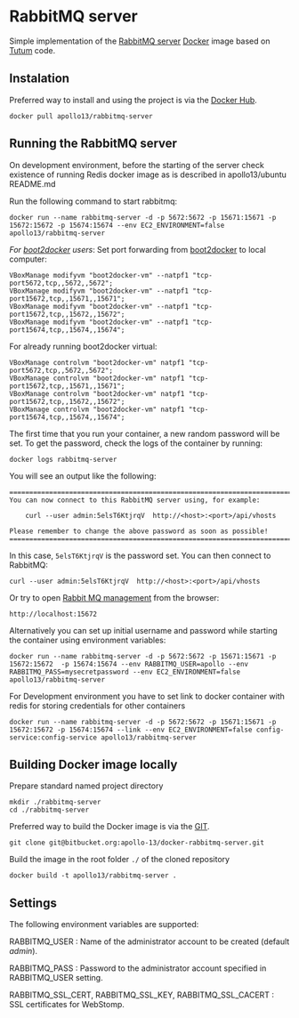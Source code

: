 # RabbitMQ server #

Simple implementation of the [RabbitMQ server](https://www.rabbitmq.com) [Docker](https://www.docker.com) image based on [Tutum](https://github.com/tutumcloud/tutum-docker-rabbitmq) code.

## Instalation ##

Preferred way to install and using the project is via the [Docker Hub](https://hub.docker.com).

    docker pull apollo13/rabbitmq-server

## Running the RabbitMQ server ##

On development environment, before the starting of the server check existence of running Redis docker image as is described in apollo13/ubuntu README.md

Run the following command to start rabbitmq:

    docker run --name rabbitmq-server -d -p 5672:5672 -p 15671:15671 -p 15672:15672 -p 15674:15674 --env EC2_ENVIRONMENT=false apollo13/rabbitmq-server

*For [boot2docker](https://github.com/boot2docker/boot2docker-cli) users*: Set port forwarding from [boot2docker](https://github.com/boot2docker/boot2docker/blob/master/doc/WORKAROUNDS.md) to local computer:

    VBoxManage modifyvm "boot2docker-vm" --natpf1 "tcp-port5672,tcp,,5672,,5672";
    VBoxManage modifyvm "boot2docker-vm" --natpf1 "tcp-port15672,tcp,,15671,,15671";
    VBoxManage modifyvm "boot2docker-vm" --natpf1 "tcp-port15672,tcp,,15672,,15672";
    VBoxManage modifyvm "boot2docker-vm" --natpf1 "tcp-port15674,tcp,,15674,,15674";

For already running boot2docker virtual:

    VBoxManage controlvm "boot2docker-vm" natpf1 "tcp-port5672,tcp,,5672,,5672";
    VBoxManage controlvm "boot2docker-vm" natpf1 "tcp-port15672,tcp,,15671,,15671";
    VBoxManage controlvm "boot2docker-vm" natpf1 "tcp-port15672,tcp,,15672,,15672";
    VBoxManage controlvm "boot2docker-vm" natpf1 "tcp-port15674,tcp,,15674,,15674";

The first time that you run your container, a new random password will be set.
To get the password, check the logs of the container by running:

    docker logs rabbitmq-server

You will see an output like the following:

    ========================================================================
    You can now connect to this RabbitMQ server using, for example:

        curl --user admin:5elsT6KtjrqV  http://<host>:<port>/api/vhosts

    Please remember to change the above password as soon as possible!
    ========================================================================

In this case, `5elsT6KtjrqV` is the password set.
You can then connect to RabbitMQ:

    curl --user admin:5elsT6KtjrqV  http://<host>:<port>/api/vhosts

Or try to open [Rabbit MQ management](https://www.rabbitmq.com/management.html) from the browser:

    http://localhost:15672

Alternatively you can set up initial username and password while starting the container using environment variables:

    docker run --name rabbitmq-server -d -p 5672:5672 -p 15671:15671 -p 15672:15672  -p 15674:15674 --env RABBITMQ_USER=apollo --env RABBITMQ_PASS=mysecretpassword --env EC2_ENVIRONMENT=false apollo13/rabbitmq-server

For Development environment you have to set link to docker container with redis for storing credentials for other containers

    docker run --name rabbitmq-server -d -p 5672:5672 -p 15671:15671 -p 15672:15672 -p 15674:15674 --link --env EC2_ENVIRONMENT=false config-service:config-service apollo13/rabbitmq-server


## Building Docker image locally

Prepare standard named project directory

    mkdir ./rabbitmq-server
    cd ./rabbitmq-server

Preferred way to build the Docker image is via the [GIT](http://git-scm.com).

    git clone git@bitbucket.org:apollo-13/docker-rabbitmq-server.git

Build the image in the root folder `./` of the cloned repository

    docker build -t apollo13/rabbitmq-server .

## Settings

The following environment variables are supported:

RABBITMQ_USER
: Name of the administrator account to be created (default *admin*).

RABBITMQ_PASS
: Password to the administrator account specified in RABBITMQ_USER setting.

RABBITMQ_SSL_CERT, RABBITMQ_SSL_KEY, RABBITMQ_SSL_CACERT
: SSL certificates for WebStomp.
